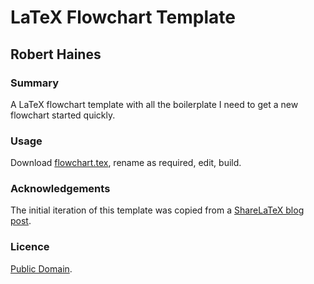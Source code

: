 # LaTeX Flowchart Template
## Robert Haines

### Summary

A LaTeX flowchart template with all the boilerplate I need to get a new flowchart started quickly.

### Usage

Download [flowchart.tex](https://raw.githubusercontent.com/hainesr/flowchart_template/master/flowchart.tex), rename as required, edit, build.

### Acknowledgements

The initial iteration of this template was copied from a [ShareLaTeX blog post](https://www.sharelatex.com/blog/2013/08/29/tikz-series-pt3.html).

### Licence

[Public Domain](http://unlicense.org).
